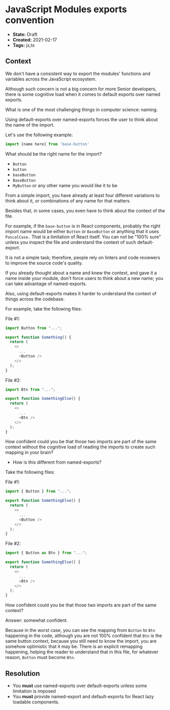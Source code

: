 # JavaScript Modules exports convention

* **State:** Draft
* **Created:** 2021-02-17
* **Tags:** js,ts

## Context

We don't have a consistent way to export the modules' functions and variables
across the JavaScript ecosystem.

Although such concern is not a big concern for more Senior developers, there is
some cognitive load when it comes to default exports over named exports.

What is one of the most challenging things in computer science: naming.

Using default-exports over named-exports forces the user to think about the name
of the import.

Let's use the following example:

```ts
import [name here] from 'base-button'
```

What should be the right name for the import?

* `Button`
* `button`
* `baseButton`
* `BaseButton`
* `MyButton` or any other name you would like it to be

From a simple import, you have already at least four different variations to
think about it, or combinations of any name for that matters.

Besides that, in some cases, you even have to think about the context of the
file.

For example, if the `base-button` is in React components, probably the right
import name would be either `Button` or `BaseButton` or anything that it uses
`PascalCase.` That is a limitation of React itself. You can not be "100% sure"
unless you inspect the file and understand the context of such default-export.

It is not a simple task; therefore, people rely on linters and code reviewers to
improve the source code's quality.

If you already thought about a name and knew the context, and gave it a name
inside your module, don't force users to think about a new name; you can take
advantage of named-exports.

Also, using default-exports makes it harder to understand the context of things
across the codebase.

For example, take the following files:

File #1:

```ts
import Button from "...";

export function Something() {
  return (
    <>
      ...
      <Button />
    </>
  );
}
```

File #2:

```ts
import Btn from "...";

export function SomethingElse() {
  return (
    <>
      ...
      <Btn />
    </>
  );
}
```

How confident could you be that those two imports are part of the same context
without the cognitive load of reading the imports to create such mapping in your
brain?

* How is this different from named-exports?

Take the following files:

File #1:

```ts
import { Button } from "...";

export function SomethingElse() {
  return (
    <>
      ...
      <Button />
    </>
  );
}
```

File #2:

```ts
import { Button as Btn } from "...";

export function SomethingElse() {
  return (
    <>
      ...
      <Btn />
    </>
  );
}
```

How confident could you be that those two imports are part of the same context?

Answer: somewhat confident.

Because in the worst case, you can see the mapping from `Button` to `Btn`
happening in the code, although you are not 100% confident that `Btn` is the same
button context, because you still need to know the import, you are somehow
optimistic that it may be.
There is an explicit remapping happening, helping the reader to understand that
in this file, for whatever reason, `Button` must become `Btn`.

## Resolution

* You **must** use named-exports over default-exports unless some limitation
  is imposed
* You **must** provide named-export and default-exports for React lazy
  loadable components.
